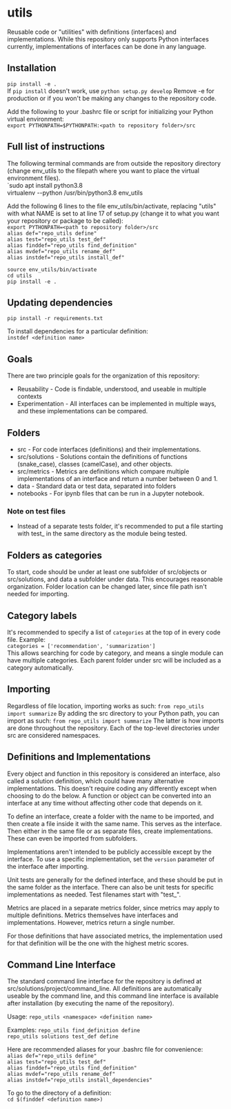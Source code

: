 # utils
Reusable code or "utilities" with definitions (interfaces) and implementations.
While this repository only supports Python interfaces currently, implementations of interfaces can be done in any language.

## Installation
`pip install -e .`  
If `pip install` doesn't work, use `python setup.py develop`
Remove -e for production or if you won't be making any changes to the repository code.

Add the following to your .bashrc file or script for initializing your Python virtual environment:  
`export PYTHONPATH=$PYTHONPATH:<path to repository folder>/src`  

## Full list of instructions
The following terminal commands are from outside the repository directory (change env_utils to the filepath where you want to place the virtual environment files).  
`sudo apt install python3.8  
virtualenv --python /usr/bin/python3.8 env_utils

Add the following 6 lines to the file env_utils/bin/activate, replacing "utils" with what NAME is set to at line 17 of setup.py (change it to what you want your repository or package to be called):  
`export PYTHONPATH=<path to repository folder>/src`  
`alias def="repo_utils define"`  
`alias test="repo_utils test_def"`  
`alias finddef="repo_utils find_definition"`  
`alias mvdef="repo_utils rename_def"`  
`alias instdef="repo_utils install_def"`

`source env_utils/bin/activate`  
`cd utils`  
`pip install -e .`  

## Updating dependencies
`pip install -r requirements.txt`  

To install dependencies for a particular definition:  
`instdef <definition name>`  

## Goals
There are two principle goals for the organization of this repository:

- Reusability - Code is findable, understood, and useable in multiple contexts
- Experimentation - All interfaces can be implemented in multiple ways, and these implementations can be compared.

## Folders
- src - For code interfaces (definitions) and their implementations.
- src/solutions - Solutions contain the definitions of functions (snake_case), classes (camelCase), and other objects.
- src/metrics - Metrics are definitions which compare multiple implementations of an interface and return a number between 0 and 1.
- data - Standard data or test data, separated into folders
- notebooks - For ipynb files that can be run in a Jupyter notebook.

### Note on test files
- Instead of a separate tests folder, it's recommended to put a file starting with test_ in the same directory as the module being tested.

## Folders as categories
To start, code should be under at least one subfolder of src/objects or src/solutions, and data a subfolder under data. This encourages reasonable organization. Folder location can be changed later, since file path isn't needed for importing.

## Category labels
It's recommended to specify a list of `categories` at the top of in every code file. Example:  
`categories = ['recommendation', 'summarization']`  
This allows searching for code by category, and means a single module can have multiple categories. Each parent folder under src will be included as a category automatically.

## Importing
Regardless of file location, importing works as such:
`from repo_utils import summarize`
By adding the src directory to your Python path, you can import as such:
`from repo_utils import summarize`
The latter is how imports are done throughout the repository. Each of the top-level directories under src are considered namespaces.

## Definitions and Implementations
Every object and function in this repository is considered an interface, also called a solution definition, which could have many alternative implementations. This doesn't require coding any differently except when choosing to do the below. A function or object can be converted into an interface at any time without affecting other code that depends on it.

To define an interface, create a folder with the name to be imported, and then create a file inside it with the same name. This serves as the interface. Then either in the same file or as separate files, create implementations. These can even be imported from subfolders.

Implementations aren't intended to be publicly accessible except by the interface. To use a specific implementation, set the `version` parameter of the interface after importing.

Unit tests are generally for the defined interface, and these should be put in the same folder as the interface. There can also be unit tests for specific implementations as needed. Test filenames start with "test_".

Metrics are placed in a separate metrics folder, since metrics may apply to multiple definitions. Metrics themselves have interfaces and implementations. However, metrics return a single number.

For those definitions that have associated metrics, the implementation used for that definition will be the one with the highest metric scores.

## Command Line Interface
The standard command line interface for the repository is defined at src/solutions/project/command_line. All definitions are automatically useable by the command line, and this command line interface is available after installation (by executing the name of the repository).

Usage:
`repo_utils <namespace> <definition name>`  

Examples:
`repo_utils find_definition define`  
`repo_utils solutions test_def define`

Here are recommended aliases for your .bashrc file for convenience:  
`alias def="repo_utils define"`  
`alias test="repo_utils test_def"`  
`alias finddef="repo_utils find_definition"`  
`alias mvdef="repo_utils rename_def"`  
`alias instdef="repo_utils install_dependencies"`  

To go to the directory of a definition:  
`cd $(finddef <definition name>)`
